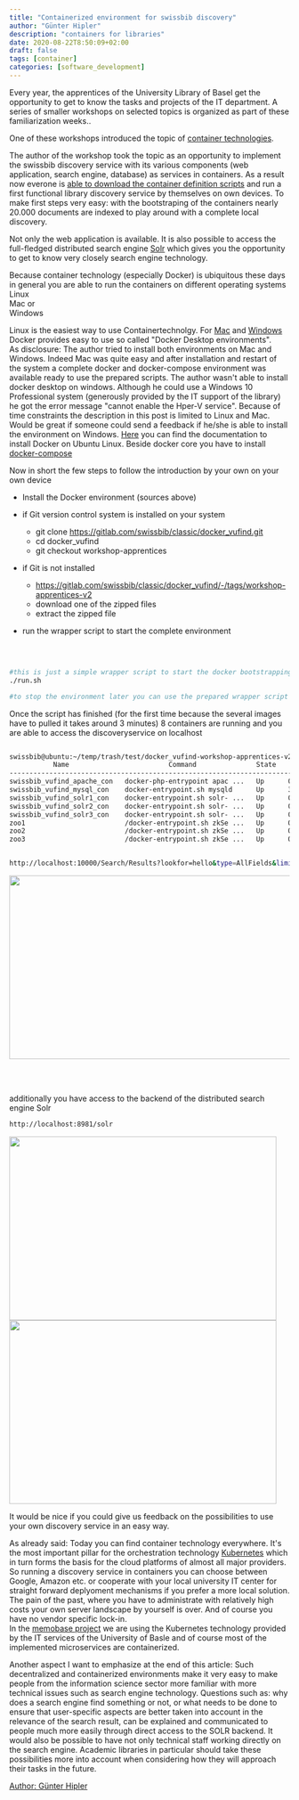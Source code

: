 ```yaml
---
title: "Containerized environment for swissbib discovery"
author: "Günter Hipler"
description: "containers for libraries"
date: 2020-08-22T8:50:09+02:00
draft: false 
tags: [container]
categories: [software_development]
---
```



Every year, the apprentices of the University Library of Basel get the opportunity to get to know the tasks and projects of the IT department. A series of smaller workshops on selected topics is organized as part of these familiarization weeks..  

One of these workshops introduced the topic of [container technologies](https://swissbib.gitlab.io/presentations/apprentices-docker-container).    

The author of the workshop took the topic as an opportunity to implement the swissbib discovery service with its various components (web application, search engine, database) as services in containers. As a result now everone is [able to download the container definition scripts](https://gitlab.com/swissbib/classic/docker_vufind)  and run a first functional library discovery service by themselves on own devices. To make first steps very easy: with the bootstraping of the containers nearly 20.000 documents are indexed to play around with a complete local discovery.   

Not only the web application is available. It is also possible to access the full-fledged distributed search engine [Solr](https://lucene.apache.org/solr/) which gives you the opportunity to get to know very closely search engine technology.  

Because container technology (especially Docker) is ubiquitous these days in general you are able to run the containers on different operating systems  
Linux     
Mac or   
Windows  

Linux is the easiest way to use Containertechnolgy. For [Mac](https://hub.docker.com/editions/community/docker-ce-desktop-mac) and [Windows](https://hub.docker.com/editions/community/docker-ce-desktop-windows) Docker provides easy to use so called "Docker Desktop environments".  
As disclosure: The author tried to install both environments on Mac and Windows. Indeed Mac was quite easy and after installation and restart of the system a complete docker and docker-compose environment was available ready to use the prepared scripts. The author wasn't able to install docker desktop on windows. Although he could use a Windows 10 Professional system (generously provided by the IT support of the library) he got the error message "cannot enable the Hper-V service". Because of time constraints the description in this post is limited to Linux and Mac. Would be great if someone could send a feedback if he/she is able to install the environment on Windows.
[Here](https://docs.docker.com/engine/install/ubuntu/) you can find the documentation to install Docker on Ubuntu Linux. Beside docker core you have to install [docker-compose](https://docs.docker.com/compose/install/) 

Now in short the few steps to follow the introduction by your own on your own device

* Install the Docker environment (sources above)  
* if Git version control system is installed on your system
  * git clone https://gitlab.com/swissbib/classic/docker_vufind.git
  * cd docker_vufind
  * git checkout workshop-apprentices
* if Git is not installed
  * https://gitlab.com/swissbib/classic/docker_vufind/-/tags/workshop-apprentices-v2
  * download one of the zipped files
  * extract the zipped file  
  
* run the wrapper script to start the complete environment    
<br/>

```bash

#this is just a simple wrapper script to start the docker bootstrapping, install the necessary Solr index schema and index the first documents 
./run.sh

#to stop the environment later you can use the prepared wrapper script ./stop.sh

```    

Once the script has finished (for the first time because the several images have to pulled it takes around 3 minutes) 8 containers are running and you are able to access the discoveryservice on localhost   

```bash

swissbib@ubuntu:~/temp/trash/test/docker_vufind-workshop-apprentices-v2$ docker-compose ps
           Name                         Command               State                          Ports                        
--------------------------------------------------------------------------------------------------------------------------
swissbib_vufind_apache_con   docker-php-entrypoint apac ...   Up      0.0.0.0:10000->80/tcp                               
swissbib_vufind_mysql_con    docker-entrypoint.sh mysqld      Up      3306/tcp, 33060/tcp                                 
swissbib_vufind_solr1_con    docker-entrypoint.sh solr- ...   Up      0.0.0.0:8981->8983/tcp                              
swissbib_vufind_solr2_con    docker-entrypoint.sh solr- ...   Up      0.0.0.0:8982->8983/tcp                              
swissbib_vufind_solr3_con    docker-entrypoint.sh solr- ...   Up      0.0.0.0:8983->8983/tcp                              
zoo1                         /docker-entrypoint.sh zkSe ...   Up      0.0.0.0:2181->2181/tcp, 2888/tcp, 3888/tcp, 8080/tcp
zoo2                         /docker-entrypoint.sh zkSe ...   Up      0.0.0.0:2182->2181/tcp, 2888/tcp, 3888/tcp, 8080/tcp
zoo3                         /docker-entrypoint.sh zkSe ...   Up      0.0.0.0:2183->2181/tcp, 2888/tcp, 3888/tcp, 8080/tcp


http://localhost:10000/Search/Results?lookfor=hello&type=AllFields&limit=20
```    


<img style=" width: 600px; height: 330px;" src="/image/sd/container_search_list.png"/>  

<br/> <br/>

additionally you have access to the backend of the distributed search engine Solr

```bash
http://localhost:8981/solr
```

<img style=" width: 480px; height: 330px;" src="/image/sd/solr_search.png"/>  
<img style=" width: 480px; height: 330px;" src="/image/sd/solr_cluster.png"/>  

    
It would be nice if you could give us feedback on the possibilities to use your own discovery service in an easy way.  

As already said: Today you can find container technology everywhere. It's the most important  pillar for the orchestration technology [Kubernetes](https://kubernetes.io/) which in turn forms the basis for the cloud platforms of almost all major providers. So running a discovery service in containers you can choose between Google, Amazon etc. or cooperate with your local university IT center for straight forward deplyoment mechanisms if you prefer a more local solution. The pain of the past, where you have to administrate with relatively high costs your own server landscape by yourself is over. And of course you have no vendor specific lock-in.    
In the [memobase project](https://twitter.com/memoriav_ch/status/1227133102507601920) we are using the Kubernetes technology provided by the IT services of the University of Basle and of course most of the implemented microservices are containerized.         

Another aspect I want to emphasize at the end of this article: Such decentralized and containerized environments make it very easy to make people from the information science sector more familiar with more technical issues such as search engine technology. Questions such as: why does a search engine find something or not, or what needs to be done to ensure that user-specific aspects are better taken into account in the relevance of the search result, can be explained and communicated to people much more easily through direct access to the SOLR backend. It would also be possible to have not only technical staff working directly on the search engine. Academic libraries in particular should take these possibilities more into account when considering how they will approach their tasks in the future.      

<a href="https://swissbib.blogspot.com/2019/01/die-personen-hinter-swissbib-les.html" target="_blank">Author: Günter Hipler</a>

